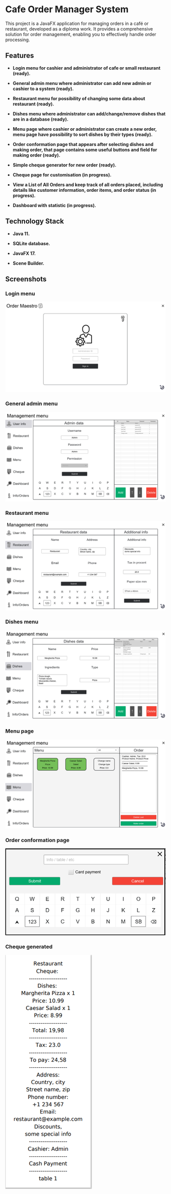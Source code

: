 # Cafe Order Manager System

This project is a JavaFX application for managing orders in a café or restaurant, developed as a diploma work. It provides a comprehensive solution for order management, enabling you to effectively handle order processing.

## Features

* **Login menu for cashier and administrator of cafe or small restaurant (ready).**

* **General admin menu where administrator can add new admin or cashier to a system (ready).**

* **Restaurant menu for possibility of changing some data about restaurant (ready).**

* **Dishes menu where administrator can add/change/remove dishes that are in a database (ready).**

* **Menu page where cashier or administrator can create a new order, menu page have possibility to sort dishes by their types (ready).**

* **Order conformation page that appears after selecting dishes and making order, that page contains some useful buttons and field for making order (ready).**

* **Simple cheque generator for new order (ready).**

* **Cheque page for customisation (in progress).**

* **View a List of All Orders and keep track of all orders placed, including details like customer information, order items, and order status (in progress).**

* **Dashboard with statistic (in progress).**

## Technology Stack

* **Java 11.**

* **SQLite database.**

* **JavaFX 17.**

* **Scene Builder.**

## Screenshots

### Login menu
![Login menu](screenshots/login-menu.PNG?raw=true "Login menu")

### General admin menu
![General admin menu](screenshots/user-info.PNG?raw=true "Admin menu")

### Restaurant menu
![Restaurant menu](screenshots/restaurant-menu.PNG?raw=true "Restaurant menu")

### Dishes menu
![Dishes menu](screenshots/dishes-menu.PNG?raw=true "Dishes menu")

### Menu page
![Menu page](screenshots/menu-page.PNG?raw=true "Menu page")

### Order conformation page
![Order conformation page](screenshots/order-conformation.PNG?raw=true "Order conformation")

### Cheque generated
![Cheque generated](screenshots/cheque-generated.PNG?raw=true "Cheque generated")
